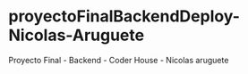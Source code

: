 # proyectoFinalBackendDeploy-Nicolas-Aruguete
Proyecto Final - Backend - Coder House - Nicolas aruguete
